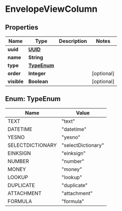 # EnvelopeViewColumn

## Properties
Name | Type | Description | Notes
------------ | ------------- | ------------- | -------------
**uuid** | [**UUID**](UUID.md) |  | 
**name** | **String** |  | 
**type** | [**TypeEnum**](#TypeEnum) |  | 
**order** | **Integer** |  |  [optional]
**visible** | **Boolean** |  |  [optional]

<a name="TypeEnum"></a>
## Enum: TypeEnum
Name | Value
---- | -----
TEXT | &quot;text&quot;
DATETIME | &quot;datetime&quot;
YESNO | &quot;yesno&quot;
SELECTDICTIONARY | &quot;selectDictionary&quot;
EINKSIGN | &quot;einksign&quot;
NUMBER | &quot;number&quot;
MONEY | &quot;money&quot;
LOOKUP | &quot;lookup&quot;
DUPLICATE | &quot;duplicate&quot;
ATTACHMENT | &quot;attachment&quot;
FORMULA | &quot;formula&quot;
